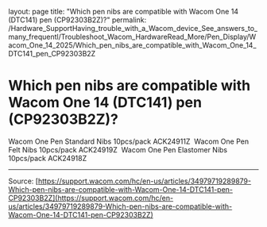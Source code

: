 layout: page
title: "Which pen nibs are compatible with Wacom One 14 (DTC141) pen (CP92303B2Z)?"
permalink: /Hardware_SupportHaving_trouble_with_a_Wacom_device_See_answers_to_many_frequentl/Troubleshoot_Wacom_HardwareRead_More/Pen_Display/Wacom_One_14_2025/Which_pen_nibs_are_compatible_with_Wacom_One_14_DTC141_pen_CP92303B2Z

# Which pen nibs are compatible with Wacom One 14 (DTC141) pen (CP92303B2Z)?

Wacom One Pen Standard Nibs 10pcs/pack ACK24911Z 
Wacom One Pen Felt Nibs 10pcs/pack ACK24919Z 
Wacom One Pen Elastomer Nibs 10pcs/pack ACK24918Z

---
Source: [https://support.wacom.com/hc/en-us/articles/34979719289879-Which-pen-nibs-are-compatible-with-Wacom-One-14-DTC141-pen-CP92303B2Z](https://support.wacom.com/hc/en-us/articles/34979719289879-Which-pen-nibs-are-compatible-with-Wacom-One-14-DTC141-pen-CP92303B2Z)
